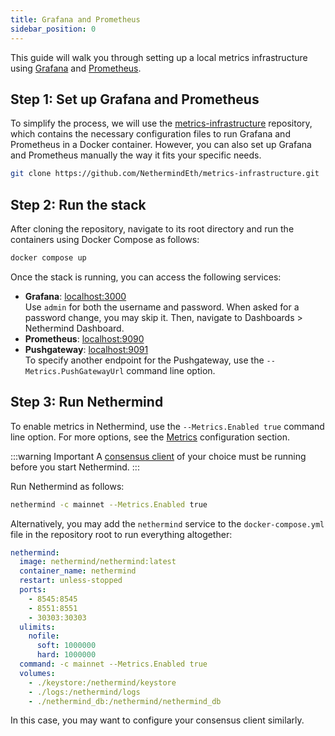```yaml
---
title: Grafana and Prometheus
sidebar_position: 0
---
```


This guide will walk you through setting up a local metrics infrastructure using [Grafana](https://grafana.com) and [Prometheus](https://prometheus.io).

## Step 1: Set up Grafana and Prometheus

To simplify the process, we will use the [metrics-infrastructure](https://github.com/NethermindEth/metrics-infrastructure) repository, which contains the necessary configuration files to run Grafana and Prometheus in a Docker container. However, you can also set up Grafana and Prometheus manually the way it fits your specific needs.

```bash
git clone https://github.com/NethermindEth/metrics-infrastructure.git
```

## Step 2: Run the stack

After cloning the repository, navigate to its root directory and run the containers using Docker Compose as follows:

```bash
docker compose up
```

Once the stack is running, you can access the following services:

- **Grafana**: [localhost:3000](http://localhost:3000)\
  Use `admin` for both the username and password. When asked for a password change, you may skip it. Then, navigate to Dashboards > Nethermind Dashboard.
- **Prometheus**: [localhost:9090](http://localhost:9090)
- **Pushgateway**: [localhost:9091](http://localhost:9091)\
  To specify another endpoint for the Pushgateway, use the `--Metrics.PushGatewayUrl` command line option.

## Step 3: Run Nethermind

To enable metrics in Nethermind, use the `--Metrics.Enabled true` command line option. For more options, see the [Metrics](../../fundamentals/configuration.md#metrics) configuration section.

:::warning Important
A [consensus client](../../get-started/consensus-clients.md) of your choice must be running before you start Nethermind.
:::

Run Nethermind as follows:

```bash
nethermind -c mainnet --Metrics.Enabled true
```

Alternatively, you may add the `nethermind` service to the `docker-compose.yml` file in the repository root to run everything altogether:

```yaml title="docker-compose.yml"
nethermind:
  image: nethermind/nethermind:latest
  container_name: nethermind
  restart: unless-stopped
  ports:
    - 8545:8545
    - 8551:8551
    - 30303:30303
  ulimits:
    nofile:
      soft: 1000000
      hard: 1000000
  command: -c mainnet --Metrics.Enabled true
  volumes:
    - ./keystore:/nethermind/keystore
    - ./logs:/nethermind/logs
    - ./nethermind_db:/nethermind/nethermind_db
```

In this case, you may want to configure your consensus client similarly.